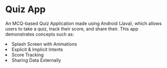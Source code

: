 # Quiz App
An MCQ-based Quiz Application made using Android (Java), which allows users to take a quiz, track their score, and share their. This app demonstrates concepts such as:
<li>
Splash Screen with Animations
<li>
Explicit & Implicit Intents
<li>
Score Tracking
<li>
Sharing Data Externally
